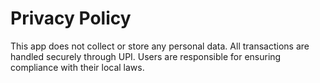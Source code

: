 # Privacy Policy

This app does not collect or store any personal data. 
All transactions are handled securely through UPI. 
Users are responsible for ensuring compliance with their local laws.
